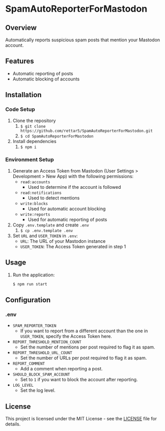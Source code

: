 # SpamAutoReporterForMastodon

## Overview
Automatically reports suspicious spam posts that mention your Mastodon account.

## Features
* Automatic reporting of posts
* Automatic blocking of accounts

## Installation
### Code Setup
1. Clone the repository
    1. `$ git clone https://github.com/rettar5/SpamAutoReporterForMastodon.git`
    1. `$ cd SpamAutoReporterForMastodon`
1. Install dependencies
    1. `$ npm i`

### Environment Setup
1. Generate an Access Token from Mastodon (User Settings > Development > New App) with the following permissions:
    * `read:accounts`
        * Used to determine if the account is followed
    * `read:notifications`
        * Used to detect mentions
    * `write:blocks`
        * Used for automatic account blocking
    * `write:reports`
        * Used for automatic reporting of posts
1. Copy `.env.template` and create `.env`
    1. `$ cp .env.template .env`
1. Set `URL` and `USER_TOKEN` in `.env`:
    * `URL`: The URL of your Mastodon instance
    * `USER_TOKEN`: The Access Token generated in step 1

## Usage
1. Run the application:
    ```bash
    $ npm run start
    ```

## Configuration
### .env
* `SPAM_REPORTER_TOKEN`
    * If you want to report from a different account than the one in `USER_TOKEN`, specify the Access Token here.
* `REPORT_THRESHOLD_MENTION_COUNT`
    * Set the number of mentions per post required to flag it as spam.
* `REPORT_THRESHOLD_URL_COUNT`
    * Set the number of URLs per post required to flag it as spam.
* `REPORT_COMMENT`
    * Add a comment when reporting a post.
* `SHOULD_BLOCK_SPAM_ACCOUNT`
    * Set to `1` if you want to block the account after reporting.
* `LOG_LEVEL`
    * Set the log level.

## License
This project is licensed under the MIT License - see the [LICENSE](LICENSE) file for details.
